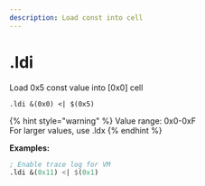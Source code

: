 ```yaml
---
description: Load const into cell
---
```


# .ldi

Load 0x5 const value into \[0x0\] cell

```text
.ldi &(0x0) <| $(0x5)
```

{% hint style="warning" %}
Value range: 0x0-0xF  
For larger values, use .ldx
{% endhint %}

**Examples:**

```scheme
; Enable trace log for VM
.ldi &(0x11) <| $(0x1)
```

